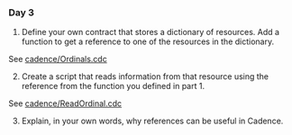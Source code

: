 ### Day 3

1. Define your own contract that stores a dictionary of resources. Add a function to get a reference to one of the resources in the dictionary.

See [cadence/Ordinals.cdc](cadence/Ordinals.cdc)

2. Create a script that reads information from that resource using the reference from the function you defined in part 1.

See [cadence/ReadOrdinal.cdc](cadence/ReadOrdinal.cdc)

3. Explain, in your own words, why references can be useful in Cadence.
